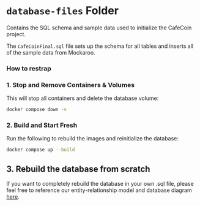 # `database-files` Folder

Contains the SQL schema and sample data used to initialize the CafeCoin project. 

The `CafeCoinFinal.sql` file sets up the schema for all tables and inserts all of the sample data from Mockaroo. 

### How to restrap

### 1. Stop and Remove Containers & Volumes

This will stop all containers and delete the database volume:

```bash
docker compose down -v
```

### 2. Build and Start Fresh 

Run the following to rebuild the images and reinitialize the database:

```bash
docker compose up --build
```

## 3. Rebuild the database from scratch

If you want to completely rebuild the database in your own .sql file, please feel free to reference our entity-relationship model and database diagram [here](https://miro.com/welcomeonboard/Z04zR3lsNVJMZ3ZIMkIyeEhrYkl4NjhiRTFiWSs5Q25pOUZvNVpJdmxsbGJXSkVOS2czYXQ4Qm5uR0pQOGRCejd0L2FxZ3hKb2dEc3BIdWNKNkd2VURUQ0ZaLy8rbEVTaWVZcXIvbGV0TjU1SGFnblpmYitROW5sdlBraUZpSE5Bd044SHFHaVlWYWk0d3NxeHNmeG9BPT0hdjE=?share_link_id=419666483781). 